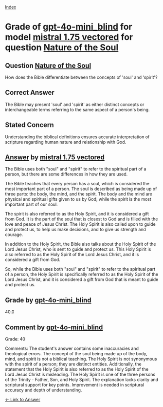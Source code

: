 
[Index](../../../../index.md)
# Grade of [gpt-4o-mini_blind](../../../grading_models/gpt-4o-mini_blind.md) for model [mistral 1.75 vectored](../../../answering_models/mistral_1.75_vectored.md) for question [Nature of the Soul](../../../questions/Nature_of_the_Soul.md)

## Question [Nature of the Soul](../../../questions/Nature_of_the_Soul.md)
How does the Bible differentiate between the concepts of 'soul' and 'spirit'?

## Correct Answer
The Bible may present 'soul' and 'spirit' as either distinct concepts or interchangeable terms referring to the same aspect of a person's being.

## Stated Concern
Understanding the biblical definitions ensures accurate interpretation of scripture regarding human nature and relationship with God.

## [Answer](../Nature_of_the_Soul.md) by [mistral 1.75 vectored](../../../answering_models/mistral_1.75_vectored.md)
The Bible uses both "soul" and "spirit" to refer to the spiritual part of a person, but there are some differences in how they are used.

The Bible teaches that every person has a soul, which is considered the most important part of a person. The soul is described as being made up of three parts: the body, the mind, and the spirit. The body and the mind are physical and spiritual gifts given to us by God, while the spirit is the most important part of our soul.

The spirit is also referred to as the Holy Spirit, and it is considered a gift from God. It is the part of the soul that is closest to God and is filled with the love and peace of Jesus Christ. The Holy Spirit is also called upon to guide and protect us, to help us make decisions, and to give us strength and courage.

In addition to the Holy Spirit, the Bible also talks about the Holy Spirit of the Lord Jesus Christ, who is sent to guide and protect us. This Holy Spirit is also referred to as the Holy Spirit of the Lord Jesus Christ, and it is considered a gift from God.

So, while the Bible uses both "soul" and "spirit" to refer to the spiritual part of a person, the Holy Spirit is specifically referred to as the Holy Spirit of the Lord Jesus Christ, and it is considered a gift from God that is meant to guide and protect us.

## Grade by [gpt-4o-mini_blind](../../../grading_models/gpt-4o-mini_blind.md)
40.0

## Comment by [gpt-4o-mini_blind](../../../grading_models/gpt-4o-mini_blind.md)
Grade: 40

Comments: The student's answer contains some inaccuracies and theological errors. The concept of the soul being made up of the body, mind, and spirit is not a biblical teaching. The Holy Spirit is not synonymous with the spirit of a person; they are distinct entities. Additionally, the statement that the Holy Spirit is also referred to as the Holy Spirit of the Lord Jesus Christ is misleading. The Holy Spirit is one of the three persons of the Trinity - Father, Son, and Holy Spirit. The explanation lacks clarity and scriptural support for key points. Improvement is needed in scriptural accuracy and depth of understanding.

[&lt;- Link to Answer](../Nature_of_the_Soul.md)
